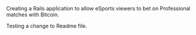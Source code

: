 Creating a Rails application to allow eSports viewers to bet on Professional matches with Bitcoin.

Testing a change to Readme file.